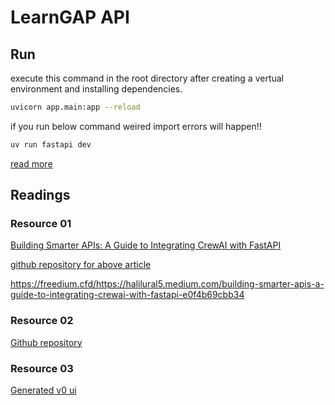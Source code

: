# LearnGAP API

## Run

execute this command in the root directory after creating a vertual environment and installing dependencies.

```bash
uvicorn app.main:app --reload
```

if you run below command weired import errors will happen!!

```bash
uv run fastapi dev
```

[read more](https://stackoverflow.com/questions/60819376/fastapi-throws-an-error-error-loading-asgi-app-could-not-import-module-api)

## Readings

### Resource 01

[Building Smarter APIs: A Guide to Integrating CrewAI with FastAPI](https://halilural5.medium.com/building-smarter-apis-a-guide-to-integrating-crewai-with-fastapi-e0f4b69cbb34)

[github repository for above article](https://github.com/halilural/multi-model-ai-agents/tree/master/crewai/url_insight_api)

https://freedium.cfd/https://halilural5.medium.com/building-smarter-apis-a-guide-to-integrating-crewai-with-fastapi-e0f4b69cbb34

### Resource 02

[Github repository](https://github.com/MuhammadAinurR/crewai-playground/blob/main/src/main.py)

### Resource 03

[Generated v0 ui](https://v0.dev/chat/personal-ai-tutor-app-DExqm8QELbZ?b=b_usC3PVgo619&p=0)
